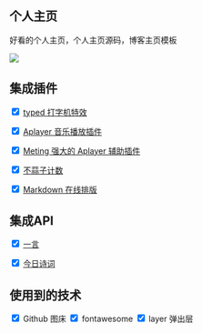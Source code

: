 ## 个人主页

好看的个人主页，个人主页源码，博客主页模板

![](https://cdn.jsdelivr.net/gh/laoxuai/images/image/20200202160543.png)


## 集成插件

<input type="checkbox" checked> [typed 打字机特效](https://github.com/mattboldt/typed.js/)

<input type="checkbox" checked> [Aplayer 音乐播放插件](https://github.com/MoePlayer/APlayer)


<input type="checkbox" checked> [Meting 强大的 Aplayer 辅助插件](https://github.com/metowolf/MetingJS)

<input type="checkbox" checked> [不蒜子计数](http://busuanzi.ibruce.info/)

<input type="checkbox" checked> [Markdown 在线排版](https://pandao.github.io/editor.md/)

## 集成API

<input type="checkbox" checked> [一言](https://hitokoto.cn/)

<input type="checkbox" checked> [今日诗词](https://www.jinrishici.com/)

## 使用到的技术
<input type="checkbox" checked> Github 图床
<input type="checkbox" checked> fontawesome
<input type="checkbox" checked> layer 弹出层